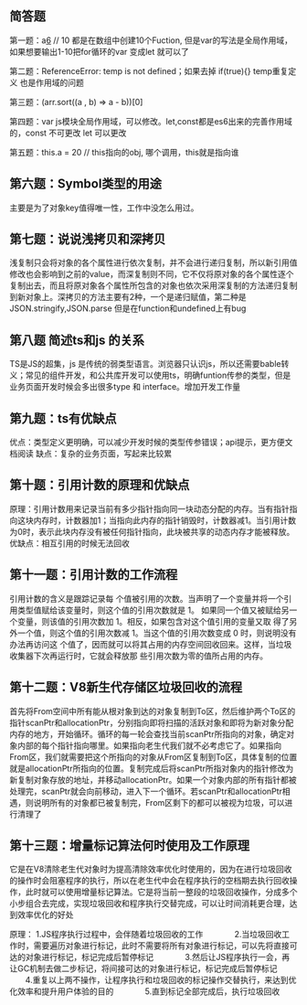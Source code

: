## 简答题
第一题：a[6]() // 10 都是在数组中创建10个Fuction, 但是var的写法是全局作用域，如果想要输出1-10把for循环的var 变成let 就可以了

第二题：ReferenceError: temp is not defined；如果去掉 if(true){} temp重复定义 也是作用域的问题

第三题：(arr.sort((a , b) => a - b))[0]

第四题：var js模块全局作用域，可以修改。let,const都是es6出来的完善作用域的，const 不可更改 let 可以更改

第五题：this.a = 20 // this指向的obj, 哪个调用，this就是指向谁


第六题：Symbol类型的用途
-----------------------
主要是为了对象key值得唯一性，工作中没怎么用过。 


第七题：说说浅拷贝和深拷贝
-----------------------
浅复制只会将对象的各个属性进行依次复制，并不会进行递归复制，所以新引用值修改也会影响到之前的value，而深复制则不同，它不仅将原对象的各个属性逐个复制出去，而且将原对象各个属性所包含的对象也依次采用深复制的方法递归复制到新对象上。深拷贝的方法主要有2种，一个是递归赋值，第二种是JSON.stringify,JSON.parse 但是在function和undefined上有bug

第八题 简述ts和js 的关系
--------------------------
TS是JS的超集，js 是传统的弱类型语言。浏览器只认识js，所以还需要bable转义；常见的组件开发，和公共库开发可以使用ts，明确funtion传参的类型，但是业务页面开发时候会多出很多type 和 interface。增加开发工作量

第九题：ts有优缺点
-----------------
优点：类型定义更明确，可以减少开发时候的类型传参错误；api提示，更方便文档阅读
缺点：复杂的业务页面，写起来比较累

第十题：引用计数的原理和优缺点
--------------------
原理：引用计数用来记录当前有多少指针指向同一块动态分配的内存。当有指针指向这块内存时，计数器加1；当指向此内存的指针销毁时，计数器减1。当引用计数为0时，表示此块内存没有被任何指针指向，此块被共享的动态内存才能被释放。
优缺点：相互引用的时候无法回收

第十一题：引用计数的工作流程
--------------------
引用计数的含义是跟踪记录每
个值被引用的次数。当声明了一个变量并将一个引用类型值赋给该变量时，则这个值的引用次数就是 1。
如果同一个值又被赋给另一个变量，则该值的引用次数加 1。相反，如果包含对这个值引用的变量又取
得了另外一个值，则这个值的引用次数减 1。当这个值的引用次数变成 0 时，则说明没有办法再访问这
个值了，因而就可以将其占用的内存空间回收回来。这样，当垃圾收集器下次再运行时，它就会释放那
些引用次数为零的值所占用的内存。

第十二题：V8新生代存储区垃圾回收的流程
---------------------------
首先将From空间中所有能从根对象到达的对象复制到To区，然后维护两个To区的指针scanPtr和allocationPtr，分别指向即将扫描的活跃对象和即将为新对象分配内存的地方，开始循环。循环的每一轮会查找当前scanPtr所指向的对象，确定对象内部的每个指针指向哪里。如果指向老生代我们就不必考虑它了。如果指向From区，我们就需要把这个所指向的对象从From区复制到To区，具体复制的位置就是allocationPtr所指向的位置。复制完成后将scanPtr所指对象内的指针修改为新复制对象存放的地址，并移动allocationPtr。如果一个对象内部的所有指针都被处理完，scanPtr就会向前移动，进入下一个循环。若scanPtr和allocationPtr相遇，则说明所有的对象都已被复制完，From区剩下的都可以被视为垃圾，可以进行清理了

第十三题：增量标记算法何时使用及工作原理
---------------------------
它是在V8清除老生代对象时为提高清除效率优化时使用的，因为在进行垃圾回收的操作时会阻塞程序的执行，所以在老生代中会在程序执行的空档期去执行回收操作，此时就可以使用增量标记算法。它是将当前一整段的垃圾回收操作，分成多个小步组合去完成，实现垃圾回收和程序执行交替完成，可以让时间消耗更合理，达到效率优化的好处

原理：
1.JS程序执行过程中，会伴随着垃圾回收的工作
             2.当垃圾回收工作时，需要遍历对象进行标记，此时不需要将所有对象进行标记，可以先将直接可达的对象进行标记，标记完成后暂停标记
             3.然后让JS程序执行一会，再让GC机制去做二步标记，将间接可达的对象进行标记，标记完成后暂停标记
             4.重复以上两不操作，让程序执行和垃圾回收的标记操作交替执行，来达到优化效率和提升用户体验的目的
             5.直到标记全部完成后，执行垃圾回收



 


